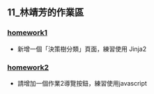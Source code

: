 ## 11_林靖芳的作業區
### [homework1](./homework1_林靖芳/)
- 新增一個「決策樹分類」頁面，練習使用 Jinja2

### [homework2](./homework2_林靖芳/)
- 請增加一個作業2導覽按鈕，練習使用javascript